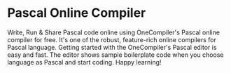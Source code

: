 # Pascal Online Compiler

Write, Run & Share Pascal code online using OneCompiler's Pascal online compiler for free. It's one of the robust, feature-rich online compilers for Pascal language. Getting started with the OneCompiler's Pascal editor is easy and fast. The editor shows sample boilerplate code when you choose language as Pascal and start coding. Happy learning!
